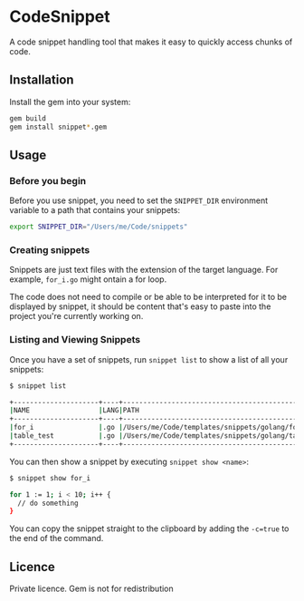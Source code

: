 # CodeSnippet

A code snippet handling tool that makes it easy to quickly access chunks of code.

## Installation

Install the gem into your system:

```bash
gem build
gem install snippet*.gem
```

## Usage

### Before you begin

Before you use snippet, you need to set the `SNIPPET_DIR` environment variable to a path that contains your snippets:

```bash
export SNIPPET_DIR="/Users/me/Code/snippets"
```

### Creating snippets

Snippets are just text files with the extension of the target language. For example, `for_i.go` might ontain a for loop.

The code does not need to compile or be able to be interpreted for it to be displayed by snippet, it should be content that's easy to paste into the project you're currently working on.

### Listing and Viewing Snippets

Once you have a set of snippets, run `snippet list` to show a list of all your snippets:

```bash
$ snippet list

+---------------------+----+-----------------------------------------------------------------+
|NAME                 |LANG|PATH                                                             |
+---------------------+----+-----------------------------------------------------------------+
|for_i                |.go |/Users/me/Code/templates/snippets/golang/for_i.go                |
|table_test           |.go |/Users/me/Code/templates/snippets/golang/table_test.go           |
+---------------------+----+-----------------------------------------------------------------+
```

You can then show a snippet by executing `snippet show <name>`:

```bash
$ snippet show for_i

for 1 := 1; i < 10; i++ {
  // do something
}
```

You can copy the snippet straight to the clipboard by adding the `-c=true` to the end of the command.

## Licence

Private licence. Gem is not for redistribution
